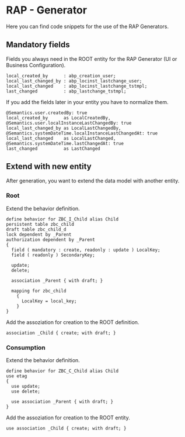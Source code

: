# RAP - Generator

Here you can find code snippets for the use of the RAP Generators.

## Mandatory fields

Fields you always need in the ROOT entity for the RAP Generator (UI or Business Configuration).

```ABAP
local_created_by      : abp_creation_user;
local_last_changed_by : abp_locinst_lastchange_user;
local_last_changed    : abp_locinst_lastchange_tstmpl;
last_changed          : abp_lastchange_tstmpl;
```

If you add the fields later in your entity you have to normalize them.

```ABAP
@Semantics.user.createdBy: true
local_created_by      as LocalCreatedBy,
@Semantics.user.localInstanceLastChangedBy: true
local_last_changed_by as LocalLastChangedBy,
@Semantics.systemDateTime.localInstanceLastChangedAt: true
local_last_changed    as LocalLastChanged,
@Semantics.systemDateTime.lastChangedAt: true
last_changed          as LastChanged
```

## Extend with new entity

After generation, you want to extend the data model with another entity. 

### Root

Extend the behavior definition.

```ABAP
define behavior for ZBC_I_Child alias Child
persistent table zbc_child
draft table zbc_child_d
lock dependent by _Parent
authorization dependent by _Parent
{
  field ( mandatory : create, readonly : update ) LocalKey;
  field ( readonly ) SecondaryKey;

  update;
  delete;

  association _Parent { with draft; }

  mapping for zbc_child
    {
      LocalKey = local_key;
    }
}
```

Add the assoziation for creation to the ROOT definition.

```ABAP
association _Child { create; with draft; }
```

### Consumption

Extend the behavior definition.

```ABAP
define behavior for ZBC_C_Child alias Child
use etag
{
  use update;
  use delete;

  use association _Parent { with draft; }
}
```

Add the assoziation for creation to the ROOT entity.

```ABAP
use association _Child { create; with draft; }
```

